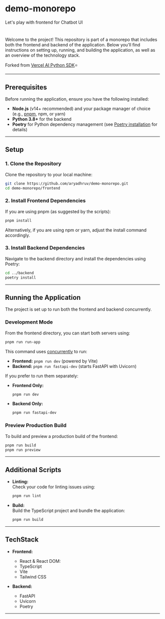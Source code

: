 # demo-monorepo
Let's play with frontend for Chatbot UI

# 

Welcome to the project! This repository is part of a monorepo that includes both the frontend and backend of the application. Below you’ll find instructions on setting up, running, and building the application, as well as an overview of the technology stack.

Forked from [Vercel AI Python SDK](https://github.com/vercel-labs/ai-sdk-preview-python-streaming)⭐️

---


## Prerequisites

Before running the application, ensure you have the following installed:

- **Node.js** (v14+ recommended) and your package manager of choice (e.g., [pnpm](https://pnpm.io/), npm, or yarn)
- **Python 3.8+** for the backend
- **Poetry** for Python dependency management (see [Poetry installation](https://python-poetry.org/docs/#installation) for details)

---

## Setup

### 1. Clone the Repository

Clone the repository to your local machine:

```bash
git clone https://github.com/aryadhruv/demo-monorepo.git
cd demo-monorepo/frontend
```

### 2. Install Frontend Dependencies

If you are using pnpm (as suggested by the scripts):

```bash
pnpm install
```

Alternatively, if you are using npm or yarn, adjust the install command accordingly.

### 3. Install Backend Dependencies

Navigate to the backend directory and install the dependencies using Poetry:

```bash
cd ../backend
poetry install
```

---

## Running the Application

The project is set up to run both the frontend and backend concurrently.

### Development Mode

From the frontend directory, you can start both servers using:

```bash
pnpm run run-app
```

This command uses [concurrently](https://github.com/open-cli-tools/concurrently) to run:
- **Frontend:** `pnpm run dev` (powered by Vite)
- **Backend:** `pnpm run fastapi-dev` (starts FastAPI with Uvicorn)

If you prefer to run them separately:
- **Frontend Only:**  
  ```bash
  pnpm run dev
  ```
- **Backend Only:**  
  ```bash
  pnpm run fastapi-dev
  ```

### Preview Production Build

To build and preview a production build of the frontend:

```bash
pnpm run build
pnpm run preview
```

---

## Additional Scripts

- **Linting:**  
  Check your code for linting issues using:
  ```bash
  pnpm run lint
  ```

- **Build:**  
  Build the TypeScript project and bundle the application:
  ```bash
  pnpm run build
  ```

---

## TechStack

- **Frontend:**
  - React & React DOM:
  - TypeScript
  - Vite
  - Tailwind CSS
  
- **Backend:**
  - FastAPI
  - Uvicorn
  - Poetry

---

